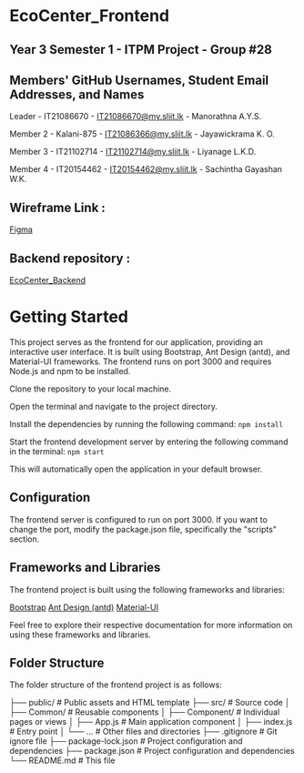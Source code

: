 # EcoCenter_Frontend

## Year 3 Semester 1 - ITPM Project - Group #28

## Members' GitHub Usernames, Student Email Addresses, and Names

Leader   -  IT21086670 - IT21086670@my.sliit.lk - Manorathna A.Y.S.

Member 2 -  Kalani-875 - IT21086366@my.sliit.lk - Jayawickrama K. O.

Member 3 -  IT21102714 - IT21102714@my.sliit.lk - Liyanage L.K.D.

Member 4 -  IT20154462 - IT20154462@my.sliit.lk - Sachintha Gayashan W.K.

## Wireframe Link :

[Figma](https://www.figma.com/file/uoF66KMZPC6mH9o7CVj9f6/Untitled?type=design&node-id=0-1&t=BgmW8LRgZmLRsz1h-0)

## Backend repository :

[EcoCenter_Backend](https://github.com/it21102714/EcoCenter_Backend.git) 

# Getting Started

This project serves as the frontend for our application, providing an interactive user interface. It is built using Bootstrap, Ant Design (antd), and Material-UI frameworks. The frontend runs on port 3000 and requires Node.js and npm to be installed.

Clone the repository to your local machine.

Open the terminal and navigate to the project directory.

Install the dependencies by running the following command: `npm install`

Start the frontend development server by entering the following command in the terminal: `npm start`

This will automatically open the application in your default browser.

## Configuration

The frontend server is configured to run on port 3000. If you want to change the port, modify the package.json file, specifically the "scripts" section.

## Frameworks and Libraries

The frontend project is built using the following frameworks and libraries:

[Bootstrap](https://getbootstrap.com/)
[Ant Design (antd)](https://ant.design/)
[Material-UI](https://mui.com/)

Feel free to explore their respective documentation for more information on using these frameworks and libraries.

## Folder Structure

The folder structure of the frontend project is as follows:

├── public/                  # Public assets and HTML template
├── src/                     # Source code
│   ├── Common/              # Reusable components
│   ├── Component/           # Individual pages or views
│   ├── App.js               # Main application component
│   ├── index.js             # Entry point
│   └── ...                  # Other files and directories
├── .gitignore               # Git ignore file
├── package-lock.json             # Project configuration and dependencies
├── package.json             # Project configuration and dependencies
└── README.md                # This file
